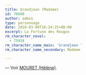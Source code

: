 ```yaml
---
title: Grandjean (Madame)
id: 76688
author: admin
type: personnage
date: 2010-03-08T16:24:25+00:00
excerpt: La Fortune des Rougon
rm_character_novel:
  - 75928
rm_character_name_main: 'Grandjean '
rm_character_name_secondary: Madame

---
```

— Voir [MOURET (Hélène)][1].

 [1]: /personnage/mouret-helene/
